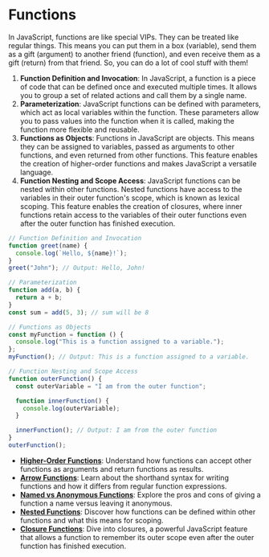 # Functions

In JavaScript, functions are like special VIPs. They can be treated like regular things. This means you can put them in a box (variable), send them as a gift (argument) to another friend (function), and even receive them as a gift (return) from that friend. So, you can do a lot of cool stuff with them!

1. **Function Definition and Invocation**: In JavaScript, a function is a piece of code that can be defined once and executed multiple times. It allows you to group a set of related actions and call them by a single name.
2. **Parameterization**: JavaScript functions can be defined with parameters, which act as local variables within the function. These parameters allow you to pass values into the function when it is called, making the function more flexible and reusable.
3. **Functions as Objects**: Functions in JavaScript are objects. This means they can be assigned to variables, passed as arguments to other functions, and even returned from other functions. This feature enables the creation of higher-order functions and makes JavaScript a versatile language.
4. **Function Nesting and Scope Access**: JavaScript functions can be nested within other functions. Nested functions have access to the variables in their outer function's scope, which is known as lexical scoping. This feature enables the creation of closures, where inner functions retain access to the variables of their outer functions even after the outer function has finished execution.

```jsx
// Function Definition and Invocation
function greet(name) {
  console.log(`Hello, ${name}!`);
}
greet("John"); // Output: Hello, John!

// Parameterization
function add(a, b) {
  return a + b;
}
const sum = add(5, 3); // sum will be 8

// Functions as Objects
const myFunction = function () {
  console.log("This is a function assigned to a variable.");
};
myFunction(); // Output: This is a function assigned to a variable.

// Function Nesting and Scope Access
function outerFunction() {
  const outerVariable = "I am from the outer function";

  function innerFunction() {
    console.log(outerVariable);
  }

  innerFunction(); // Output: I am from the outer function
}
outerFunction();
```

- **[Higher-Order Functions](./Higher-Order%20Functions)**: Understand how functions can accept other functions as arguments and return functions as results.
- **[Arrow Functions](./Arrow%20Functions.md)**: Learn about the shorthand syntax for writing functions and how it differs from regular function expressions.
- **[Named vs Anonymous Functions](./Named%20vs%20Anonymous%20Functions.md)**: Explore the pros and cons of giving a function a name versus leaving it anonymous.
- **[Nested Functions](./Nested%20Functions.md)**: Discover how functions can be defined within other functions and what this means for scoping.
- **[Closure Functions](./Closure%20Functions.md)**: Dive into closures, a powerful JavaScript feature that allows a function to remember its outer scope even after the outer function has finished execution.
